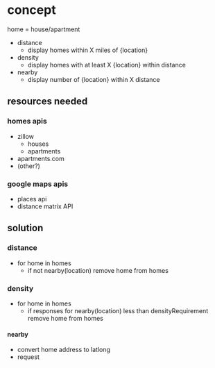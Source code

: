 # concept
home = house/apartment
- distance
  - display homes within X miles of {location}
- density
  - display homes with at least X {location} within distance
- nearby
  - display number of {location} within X distance


## resources needed

### homes apis
- zillow
  - houses
  - apartments
- apartments.com
- (other?)

### google maps apis
- places api
- distance matrix API


## solution

### distance
- for home in homes
  - if not nearby(location) remove home from homes

### density
- for home in homes
  - if responses for nearby(location) less than densityRequirement remove home from homes

#### nearby 
- convert home address to latlong
- request 